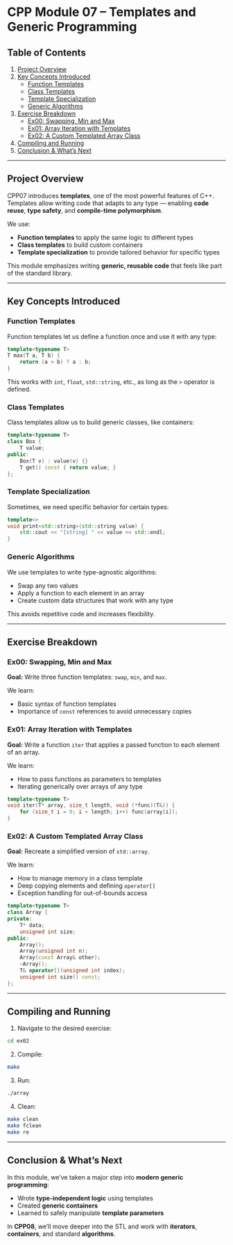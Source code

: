 # CPP Module 07 – Templates and Generic Programming

## Table of Contents

1. [Project Overview](#project-overview)
2. [Key Concepts Introduced](#key-concepts-introduced)
   - [Function Templates](#function-templates)
   - [Class Templates](#class-templates)
   - [Template Specialization](#template-specialization)
   - [Generic Algorithms](#generic-algorithms)
3. [Exercise Breakdown](#exercise-breakdown)
   - [Ex00: Swapping, Min and Max](#ex00-swapping-min-and-max)
   - [Ex01: Array Iteration with Templates](#ex01-array-iteration-with-templates)
   - [Ex02: A Custom Templated Array Class](#ex02-a-custom-templated-array-class)
4. [Compiling and Running](#compiling-and-running)
5. [Conclusion & What’s Next](#conclusion--whats-next)

---

## Project Overview

CPP07 introduces **templates**, one of the most powerful features of C++. Templates allow writing code that adapts to any type — enabling **code reuse**, **type safety**, and **compile-time polymorphism**.

We use:

- **Function templates** to apply the same logic to different types
- **Class templates** to build custom containers
- **Template specialization** to provide tailored behavior for specific types

This module emphasizes writing **generic, reusable code** that feels like part of the standard library.

---

## Key Concepts Introduced

### Function Templates

Function templates let us define a function once and use it with any type:

```cpp
template<typename T>
T max(T a, T b) {
    return (a > b) ? a : b;
}
```

This works with `int`, `float`, `std::string`, etc., as long as the `>` operator is defined.

### Class Templates

Class templates allow us to build generic classes, like containers:

```cpp
template<typename T>
class Box {
    T value;
public:
    Box(T v) : value(v) {}
    T get() const { return value; }
};
```

### Template Specialization

Sometimes, we need specific behavior for certain types:

```cpp
template<>
void print<std::string>(std::string value) {
    std::cout << "[string] " << value << std::endl;
}
```

### Generic Algorithms

We use templates to write type-agnostic algorithms:

- Swap any two values
- Apply a function to each element in an array
- Create custom data structures that work with any type

This avoids repetitive code and increases flexibility.

---

## Exercise Breakdown

### Ex00: Swapping, Min and Max

**Goal:** Write three function templates: `swap`, `min`, and `max`.

We learn:

- Basic syntax of function templates
- Importance of `const` references to avoid unnecessary copies

### Ex01: Array Iteration with Templates

**Goal:** Write a function `iter` that applies a passed function to each element of an array.

We learn:

- How to pass functions as parameters to templates
- Iterating generically over arrays of any type

```cpp
template<typename T>
void iter(T* array, size_t length, void (*func)(T&)) {
    for (size_t i = 0; i < length; i++) func(array[i]);
}
```

### Ex02: A Custom Templated Array Class

**Goal:** Recreate a simplified version of `std::array`.

We learn:

- How to manage memory in a class template
- Deep copying elements and defining `operator[]`
- Exception handling for out-of-bounds access

```cpp
template<typename T>
class Array {
private:
    T* data;
    unsigned int size;
public:
    Array();
    Array(unsigned int n);
    Array(const Array& other);
    ~Array();
    T& operator[](unsigned int index);
    unsigned int size() const;
};
```

---

## Compiling and Running

1. Navigate to the desired exercise:

```sh
cd ex02
```

2. Compile:

```sh
make
```

3. Run:

```sh
./array
```

4. Clean:

```sh
make clean
make fclean
make re
```

---

## Conclusion & What’s Next

In this module, we’ve taken a major step into **modern generic programming**:

- Wrote **type-independent logic** using templates
- Created **generic containers**
- Learned to safely manipulate **template parameters**

In **CPP08**, we’ll move deeper into the STL and work with **iterators**, **containers**, and standard **algorithms**.

